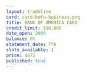 ```yaml
---
layout: tradeline
card: card-bofa-business.png
title: BANK OF AMERICA CARD
credit_limit: $10,000
date_open: 2005
balance: 0%
statement_date: 7th
slots_available: 1
price: $875
published: true
---
```

